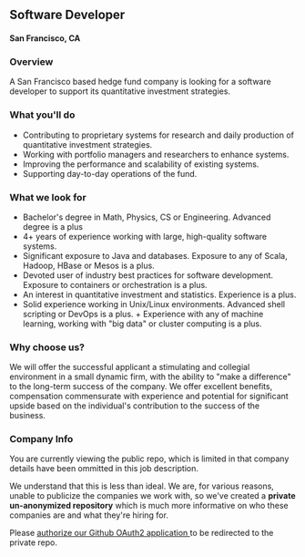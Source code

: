 ## Software Developer
#### San Francisco, CA

### Overview
A San Francisco based hedge fund company is looking for a software developer to support its quantitative investment strategies.

### What you'll do
+	Contributing to proprietary systems for research and daily production of quantitative investment strategies.
+	Working with portfolio managers and researchers to enhance systems.
+	Improving the performance and scalability of existing systems.
+	Supporting day-to-day operations of the fund.

### What we look for
+	Bachelor's degree in Math, Physics, CS or Engineering. Advanced degree is a plus
+	4+ years of experience working with large, high-quality software systems.
+	Significant exposure to Java and databases. Exposure to any of Scala, Hadoop, HBase or Mesos is a plus.
+	Devoted user of industry best practices for software development. Exposure to containers or orchestration is a plus.
+	An interest in quantitative investment and statistics. Experience is a plus.
+	Solid experience working in Unix/Linux environments. Advanced shell scripting or DevOps is a plus. + Experience with any of machine learning, working with "big data" or cluster computing is a plus.

### Why choose us?
We will offer the successful applicant a stimulating and collegial environment in a small dynamic firm, with the ability to "make a difference" to the long-term success of the company. We offer excellent benefits, compensation commensurate with experience and potential for significant upside based on the individual's contribution to the success of the business.

### Company Info
You are currently viewing the public repo, which is limited in that company details have been ommitted in this job description.  
    
We understand that this is less than ideal.  We are, for various reasons, unable to publicize the companies we work with, so we've
created a **private un-anonymized repository** which is much more informative on who these companies are and what they're hiring for.  
    
Please [authorize our Github OAuth2 application ](http://localhost:3000/users/auth/github?job_id=twvudgegq2fwaxrhba-java-developer) to be redirected to the private repo.
